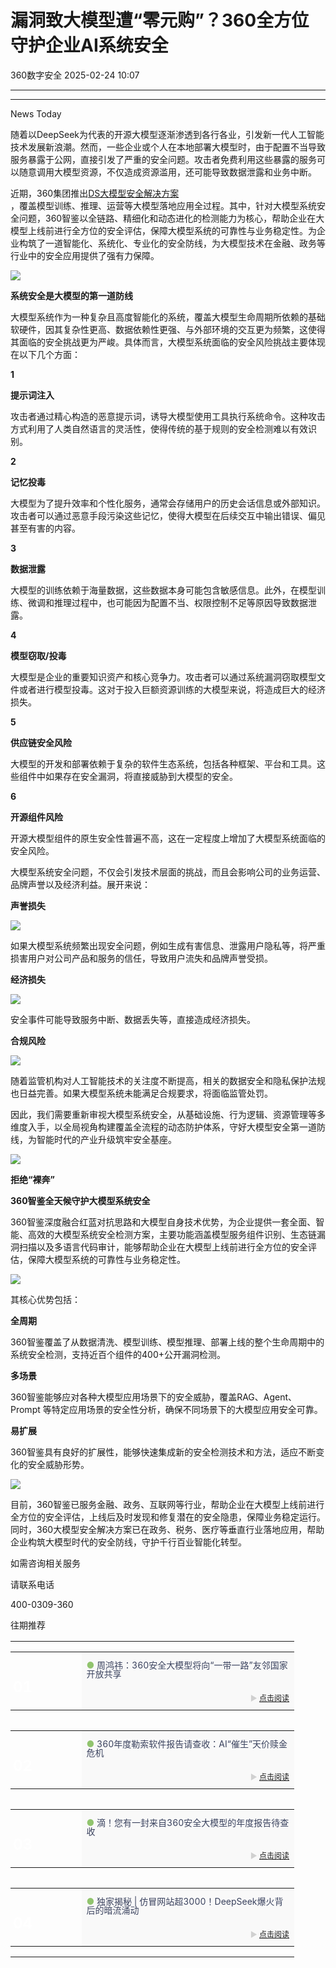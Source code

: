 #  漏洞致大模型遭“零元购”？360全方位守护企业AI系统安全   
 360数字安全   2025-02-24 10:07  
  
****  
****  
News Today  
  
  
随着以DeepSeek为代表的开源大模型逐渐渗透到各行各业，引发新一代人工智能技术发展新浪潮。然而，一些企业或个人在本地部署大模型时，由于配置不当导致服务暴露于公网，直接引发了严重的安全问题。攻击者免费利用这些暴露的服务可以随意调用大模型资源，不仅造成资源滥用，还可能导致数据泄露和业务中断。  
  
  
近期，360集团推出[DS大模型安全解决方案](https://mp.weixin.qq.com/s?__biz=MzA4MTg0MDQ4Nw==&mid=2247579607&idx=1&sn=df88fe4a67db9d5ccc93fdb826d23d6b&scene=21#wechat_redirect)  
，覆盖模型训练、推理、运营等大模型落地应用全过程。其中，针对大模型系统安全问题，360智鉴以全链路、精细化和动态进化的检测能力为核心，帮助企业在大模型上线前进行全方位的安全评估，保障大模型系统的可靠性与业务稳定性。为企业构筑了一道智能化、系统化、专业化的安全防线，为大模型技术在金融、政务等行业中的安全应用提供了强有力保障。  
  
  
  
![](https://mmbiz.qpic.cn/sz_mmbiz_gif/pLEuriaaPnU2GNzF287V7E2zHpNTib1kySBnVx8Q5PVib1fgN9P4MlGOkBaeDw9ozaXtakwhliagU3FTiatZgkSr2BA/640?wx_fmt=gif&from=appmsg "")  
  
  
  
  
  
**系统安全是大模型的第一道防线**  
  
  
  
  
大模型系统作为一种复杂且高度智能化的系统，覆盖大模型生命周期所依赖的基础软硬件，因其复杂性更高、数据依赖性更强、与外部环境的交互更为频繁，这使得其面临的安全挑战更为严峻。具体而言，大模型系统面临的安全风险挑战主要体现在以下几个方面：  
  
  
**1**  
  
  
**提示词注入**  
  
攻击者通过精心构造的恶意提示词，诱导大模型使用工具执行系统命令。这种攻击方式利用了人类自然语言的灵活性，使得传统的基于规则的安全检测难以有效识别。  
  
**2**  
  
  
**记忆投毒**  
  
大模型为了提升效率和个性化服务，通常会存储用户的历史会话信息或外部知识。攻击者可以通过恶意手段污染这些记忆，使得大模型在后续交互中输出错误、偏见甚至有害的内容。  
  
**3**  
  
  
**数据泄露**  
  
大模型的训练依赖于海量数据，这些数据本身可能包含敏感信息。此外，在模型训练、微调和推理过程中，也可能因为配置不当、权限控制不足等原因导致数据泄露。  
  
**4**  
  
  
**模型窃取/投毒**  
  
大模型是企业的重要知识资产和核心竞争力。攻击者可以通过系统漏洞窃取模型文件或者进行模型投毒。这对于投入巨额资源训练的大模型来说，将造成巨大的经济损失。  
  
**5**  
  
  
**供应链安全风险**  
  
大模型的开发和部署依赖于复杂的软件生态系统，包括各种框架、平台和工具。这些组件中如果存在安全漏洞，将直接威胁到大模型的安全。  
  
**6**  
  
  
**开源组件风险**  
  
开源大模型组件的原生安全性普遍不高，这在一定程度上增加了大模型系统面临的安全风险。  
  
  
大模型系统安全问题，不仅会引发技术层面的挑战，而且会影响公司的业务运营、品牌声誉以及经济利益。展开来说：  
  
  
  
**声誉损失**  
  
![](https://mmbiz.qpic.cn/sz_mmbiz_png/pLEuriaaPnU2GNzF287V7E2zHpNTib1kySjIibKicJqr6nS67bFrNBxbJZLc7L84sTrCpq01KibrEtl5XYfNsqVUCPw/640?wx_fmt=png&from=appmsg "")  
  
  
如果大模型系统频繁出现安全问题，例如生成有害信息、泄露用户隐私等，将严重损害用户对公司产品和服务的信任，导致用户流失和品牌声誉受损。  
  
  
**经济损失**  
  
![](https://mmbiz.qpic.cn/sz_mmbiz_png/pLEuriaaPnU2GNzF287V7E2zHpNTib1kySjIibKicJqr6nS67bFrNBxbJZLc7L84sTrCpq01KibrEtl5XYfNsqVUCPw/640?wx_fmt=png&from=appmsg "")  
  
  
安全事件可能导致服务中断、数据丢失等，直接造成经济损失。  
  
  
**合规风险**  
  
![](https://mmbiz.qpic.cn/sz_mmbiz_png/pLEuriaaPnU2GNzF287V7E2zHpNTib1kySjIibKicJqr6nS67bFrNBxbJZLc7L84sTrCpq01KibrEtl5XYfNsqVUCPw/640?wx_fmt=png&from=appmsg "")  
  
  
随着监管机构对人工智能技术的关注度不断提高，相关的数据安全和隐私保护法规也日益完善。如果大模型系统未能满足合规要求，将面临监管处罚。  
  
  
因此，我们需要重新审视大模型系统安全，从基础设施、行为逻辑、资源管理等多维度入手，以全局视角构建覆盖全流程的动态防护体系，守好大模型安全第一道防线，为智能时代的产业升级筑牢安全基座。  
  
  
  
![](https://mmbiz.qpic.cn/sz_mmbiz_gif/pLEuriaaPnU2GNzF287V7E2zHpNTib1kySBnVx8Q5PVib1fgN9P4MlGOkBaeDw9ozaXtakwhliagU3FTiatZgkSr2BA/640?wx_fmt=gif&from=appmsg "")  
  
  
  
  
  
  
**拒绝“裸奔”**  
  
**360智鉴全天候守护大模型系统安全**  
  
  
  
  
360智鉴深度融合红蓝对抗思路和大模型自身技术优势，为企业提供一套全面、智能、高效的大模型系统安全检测方案，主要功能涵盖模型服务组件识别、生态链漏洞扫描以及多语言代码审计，能够帮助企业在大模型上线前进行全方位的安全评估，保障大模型系统的可靠性与业务稳定性。  
  
  
![](https://mmbiz.qpic.cn/sz_mmbiz_png/pLEuriaaPnU2GNzF287V7E2zHpNTib1kySPHgJZsOepsGLC5xX5icUxaYaqpoo7Jc7PVibXwfepcBZPfEwKk4pk3xw/640?wx_fmt=png&from=appmsg "")  
  
  
其核心优势包括：  
  
  
  
**全周期**  
  
  
  
  
360智鉴覆盖了从数据清洗、模型训练、模型推理、部署上线的整个生命周期中的系统安全检测，支持近百个组件的400+公开漏洞检测。  
  
  
  
**多场景**  
  
  
  
  
360智鉴能够应对各种大模型应用场景下的安全威胁，覆盖RAG、Agent、Prompt 等特定应用场景的安全性分析，确保不同场景下的大模型应用安全可靠。  
  
  
  
**易扩展**  
  
  
  
  
360智鉴具有良好的扩展性，能够快速集成新的安全检测技术和方法，适应不断变化的安全威胁形势。  
  
  
  
![](https://mmbiz.qpic.cn/sz_mmbiz_gif/pLEuriaaPnU2GNzF287V7E2zHpNTib1kySBnVx8Q5PVib1fgN9P4MlGOkBaeDw9ozaXtakwhliagU3FTiatZgkSr2BA/640?wx_fmt=gif&from=appmsg "")  
  
  
  
目前，360智鉴已服务金融、政务、互联网等行业，帮助企业在大模型上线前进行全方位的安全评估，上线后及时发现和修复潜在的安全隐患，保障业务稳定运行。同时，360大模型安全解决方案已在政务、税务、医疗等垂直行业落地应用，帮助企业构筑大模型时代的安全防线，守护千行百业智能化转型。  
  
  
如需咨询相关服务  
  
请联系电话  
  
400-0309-360  
  
  
  
往期推荐  
  
<table><tbody><tr><td colspan="1" rowspan="1" style="border-width: 0px;border-color: rgb(62, 62, 62) rgb(62, 62, 62) rgb(255, 255, 255);border-style: none;padding: 0px 0px 10px;" width="100.0000%"><section style="min-height: 40px;margin-right: 0%;margin-left: 0%;"><section style="width: 100%;margin-right: auto;margin-bottom: -10px;margin-left: auto;"><table width="100%"><tbody><tr><td colspan="1" rowspan="2" style="border-color: rgb(62, 62, 62);border-style: none;background-repeat: no-repeat;background-attachment: scroll;vertical-align: bottom;background-image: url(&#34;https://mmbiz.qpic.cn/sz_mmbiz_jpg/pLEuriaaPnU2jRzv7nYQnOr3fibqSp2aYQcDxwVEUtUeG2RuxLoQU6fuNawhlb4GeW6Y5BN4HHW1U0ZFPeaI8Kmg/640?wx_fmt=jpeg&#34;);padding: 0px;background-position: 79.9045% 0% !important;background-size: 147.144% !important;" width="25.0000%"><section style="margin-right: 0%;margin-bottom: 4px;margin-left: 0%;text-align: left;"><section style="text-align: right;padding-right: 4px;padding-left: 4px;color: rgb(255, 255, 255);font-size: 24px;line-height: 1;"><p style="text-align: left;"><strong>01</strong></p></section></section></td><td colspan="1" rowspan="1" style="border-color: rgb(62, 62, 62);border-style: none;padding-top: 0px;padding-bottom: 0px;background-color: rgb(249, 249, 249);" width="75.0000%"><section style="margin-top: 10px;margin-right: 0%;margin-left: 0%;"><section style="color: rgb(140, 140, 140);line-height: 1;font-size: 14px;"><p style=""><span style="color: rgb(145, 196, 110);">● </span><span style="color: rgb(58, 66, 94);">周鸿祎：360安全大模型将向“一带一路”友邻国家开放共享</span></p></section></section></td></tr><tr><td colspan="1" rowspan="1" style="border-color: rgb(62, 62, 62);border-style: none;padding-top: 0px;padding-bottom: 0px;background-color: rgb(249, 249, 249);" width="75.0000%"><section style="margin-bottom: 5px;"><section style="line-height: 1;color: rgb(140, 140, 140);font-size: 12px;"><p style="text-align: right;"><span style="color: rgb(208, 208, 208);">► <a target="_blank" href="https://mp.weixin.qq.com/s?__biz=MzA4MTg0MDQ4Nw==&amp;mid=2247577471&amp;idx=1&amp;sn=14be24acd47dba66bd105aa3790e5c53&amp;scene=21#wechat_redirect" textvalue="点击阅读" linktype="text" imgurl="" imgdata="null" data-itemshowtype="0" tab="innerlink" data-linktype="2">点击阅读</a></span></p></section></section></td></tr></tbody></table></section></section></td></tr><tr><td colspan="1" rowspan="1" style="border-width: 0px;border-color: rgb(62, 62, 62) rgb(62, 62, 62) rgb(255, 255, 255);border-style: none;padding: 0px 0px 10px;" width="100.0000%"><section style="min-height: 40px;margin-right: 0%;margin-left: 0%;"><section style="width: 100%;margin-right: auto;margin-bottom: -10px;margin-left: auto;"><table width="100%"><tbody><tr><td colspan="1" rowspan="2" style="border-color: rgb(62, 62, 62);border-style: none;background-repeat: no-repeat;background-attachment: scroll;vertical-align: bottom;background-image: url(&#34;https://mmbiz.qpic.cn/sz_mmbiz_jpg/pLEuriaaPnU2jRzv7nYQnOr3fibqSp2aYQIPjA7vSF3GfIoxicUPJ2M1uA69iaIk1mAFh14VFtPsnGeMQN9RmibU2ibw/640?wx_fmt=jpeg&#34;);padding: 0px;background-position: 0% 0% !important;background-size: 100% !important;" width="25.0000%"><section style="margin-right: 0%;margin-bottom: 4px;margin-left: 0%;"><section style="text-align: right;padding-right: 4px;padding-left: 4px;color: rgb(255, 255, 255);font-size: 24px;line-height: 1;"><p style="text-align: left;"><strong>02</strong></p></section></section></td><td colspan="1" rowspan="1" style="border-color: rgb(62, 62, 62);border-style: none;padding-top: 0px;padding-bottom: 0px;background-color: rgb(249, 249, 249);" width="75.0000%"><section style="margin-top: 10px;margin-right: 0%;margin-left: 0%;"><section style="color: rgb(140, 140, 140);line-height: 1;font-size: 14px;"><p style=""><span style="color: rgb(145, 196, 110);">● </span><span style="color: rgb(58, 66, 94);">360年度勒索软件报告请查收：AI“催生”天价赎金危机</span></p></section></section></td></tr><tr><td colspan="1" rowspan="1" style="border-color: rgb(62, 62, 62);border-style: none;padding-top: 0px;padding-bottom: 0px;background-color: rgb(249, 249, 249);" width="75.0000%"><section style="margin-bottom: 5px;"><section style="line-height: 1;color: rgb(140, 140, 140);font-size: 12px;"><p style="text-align: right;"><span style="color: rgb(208, 208, 208);">► <a target="_blank" href="https://mp.weixin.qq.com/s?__biz=MzA4MTg0MDQ4Nw==&amp;mid=2247578622&amp;idx=1&amp;sn=7d13c9b1e1c5a1d50ad9d926748c6949&amp;scene=21#wechat_redirect" textvalue="点击阅读" linktype="text" imgurl="" imgdata="null" data-itemshowtype="0" tab="innerlink" data-linktype="2">点击阅读</a></span></p></section></section></td></tr></tbody></table></section></section></td></tr><tr><td colspan="1" rowspan="1" style="border-width: 0px;border-color: rgb(62, 62, 62) rgb(62, 62, 62) rgb(255, 255, 255);border-style: none;padding: 0px 0px 10px;" width="100.0000%"><section style="min-height: 40px;margin-right: 0%;margin-left: 0%;"><section style="width: 100%;margin-right: auto;margin-bottom: -10px;margin-left: auto;"><table width="100%"><tbody><tr><td colspan="1" rowspan="2" style="border-color: rgb(62, 62, 62);border-style: none;background-repeat: no-repeat;background-attachment: scroll;vertical-align: bottom;background-image: url(&#34;https://mmbiz.qpic.cn/sz_mmbiz_jpg/pLEuriaaPnU2jRzv7nYQnOr3fibqSp2aYQXjfdazpic4BrQMHtejv6kZb5P8kTdG5g3oFTJHTQMLV9xrnDje8awpA/640?wx_fmt=jpeg&#34;);padding: 0px;background-position: 53.5797% 0% !important;background-size: 216.188% !important;" width="25.0000%"><section style="margin-right: 0%;margin-bottom: 4px;margin-left: 0%;"><section style="text-align: right;padding-right: 4px;padding-left: 4px;color: rgb(255, 255, 255);font-size: 24px;line-height: 1;"><p style="text-align: left;"><strong>03</strong></p></section></section></td><td colspan="1" rowspan="1" style="border-color: rgb(62, 62, 62);border-style: none;padding-top: 0px;padding-bottom: 0px;background-color: rgb(249, 249, 249);" width="75.0000%"><section style="margin-top: 10px;margin-right: 0%;margin-left: 0%;"><section style="color: rgb(140, 140, 140);line-height: 1;font-size: 14px;"><p style=""><span style="color: rgb(145, 196, 110);">●</span><span style="color: rgb(202, 29, 24);"> </span><span style="color: rgb(58, 66, 94);">滴！您有一封来自360安全大模型的年度报告待查收</span></p></section></section></td></tr><tr><td colspan="1" rowspan="1" style="border-color: rgb(62, 62, 62);border-style: none;padding-top: 0px;padding-bottom: 0px;background-color: rgb(249, 249, 249);" width="75.0000%"><section style="margin-bottom: 5px;"><section style="line-height: 1;color: rgb(140, 140, 140);font-size: 12px;"><p style="text-align: right;"><span style="color: rgb(208, 208, 208);">► <a target="_blank" href="https://mp.weixin.qq.com/s?__biz=MzA4MTg0MDQ4Nw==&amp;mid=2247579147&amp;idx=1&amp;sn=0643e297c264261888a85bdd3bd4b117&amp;scene=21#wechat_redirect" textvalue="点击阅读" linktype="text" imgurl="" imgdata="null" data-itemshowtype="0" tab="innerlink" data-linktype="2">点击阅读</a></span></p></section></section></td></tr></tbody></table></section></section></td></tr><tr><td colspan="1" rowspan="1" style="border-width: 0px;border-color: rgb(62, 62, 62) rgb(62, 62, 62) rgb(255, 255, 255);border-style: none;padding: 0px 0px 10px;" width="100.0000%"><section style="min-height: 40px;margin-right: 0%;margin-left: 0%;"><section style="width: 100%;margin-right: auto;margin-bottom: -10px;margin-left: auto;"><table width="100%"><tbody><tr><td colspan="1" rowspan="2" style="border-color: rgb(62, 62, 62);border-style: none;background-repeat: no-repeat;background-attachment: scroll;vertical-align: bottom;background-image: url(&#34;https://mmbiz.qpic.cn/sz_mmbiz_jpg/pLEuriaaPnU2jRzv7nYQnOr3fibqSp2aYQE3IjDLqPp5AznU8riaqszecd0Py5QQEic4hLv6dibg7g0uuaujLSqfrqQ/640?wx_fmt=jpeg&#34;);padding: 0px;background-position: 52.9495% 0% !important;background-size: 216.188% !important;" width="25.0000%"><section style="margin-right: 0%;margin-bottom: 4px;margin-left: 0%;"><section style="text-align: right;padding-right: 4px;padding-left: 4px;color: rgb(255, 255, 255);font-size: 24px;line-height: 1;"><p style="text-align: left;"><strong>04</strong></p></section></section></td><td colspan="1" rowspan="1" style="border-color: rgb(62, 62, 62);border-style: none;padding-top: 0px;padding-bottom: 0px;background-color: rgb(249, 249, 249);" width="75.0000%"><section style=""><grammarly-extension style="top: 0px;left: 0px;pointer-events: none;"></grammarly-extension><grammarly-extension style="top: 0px;left: 0px;pointer-events: none;"></grammarly-extension><section style="margin-top: 10px;margin-right: 0%;margin-left: 0%;"><section style="color: rgb(140, 140, 140);line-height: 1;font-size: 14px;"><p style=""><span style="color: rgb(145, 196, 110);">● </span><span style="color: rgb(58, 66, 94);">独家揭秘 | 仿冒网站超3000！DeepSeek爆火背后的暗流涌动</span></p></section></section></section></td></tr><tr><td colspan="1" rowspan="1" style="border-color: rgb(62, 62, 62);border-style: none;padding-top: 0px;padding-bottom: 0px;background-color: rgb(249, 249, 249);" width="75.0000%"><section style="margin-bottom: 5px;"><section style="line-height: 1;color: rgb(140, 140, 140);font-size: 12px;"><p style="text-align: right;"><span style="color: rgb(208, 208, 208);">► <a target="_blank" href="https://mp.weixin.qq.com/s?__biz=MzA4MTg0MDQ4Nw==&amp;mid=2247579452&amp;idx=1&amp;sn=6555fc556e8e05fae8c08780f2b83beb&amp;scene=21#wechat_redirect" textvalue="点击阅读" linktype="text" imgurl="" imgdata="null" data-itemshowtype="0" tab="innerlink" data-linktype="2">点击阅读</a></span></p></section></section></td></tr></tbody></table></section></section></td></tr></tbody></table>  
  

